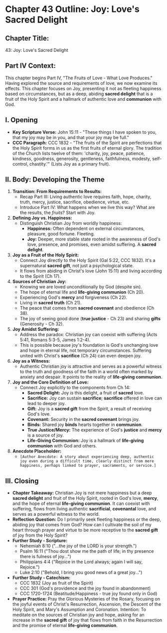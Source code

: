 # Chapter 43 Outline: Joy: Love's Sacred Delight

## Chapter Title:
43: Joy: Love's Sacred Delight

## Part IV Context:
This chapter begins Part IV, "The Fruits of Love - What Love Produces." Having explored the source and requirements of love, we now examine its effects. This chapter focuses on Joy, presenting it not as fleeting happiness based on circumstances, but as a deep, abiding **sacred delight** that is a fruit of the Holy Spirit and a hallmark of authentic love and **communion** with God.

## I. Opening

*   **Key Scripture Verse:** John 15:11 - "These things I have spoken to you, that my joy may be in you, and that your joy may be full."
*   **CCC Paragraph:** CCC 1832 - "The fruits of the Spirit are perfections that the Holy Spirit forms in us as the first fruits of eternal glory. The tradition of the Church lists twelve of them: 'charity, joy, peace, patience, kindness, goodness, generosity, gentleness, faithfulness, modesty, self-control, chastity.'" (Lists Joy as a primary fruit).

## II. Body: Developing the Theme

1.  **Transition: From Requirements to Results:**
    *   Recap Part III: Living authentic love requires faith, hope, charity, truth, mercy, justice, sacrifice, obedience, virtue, etc.
    *   Introduce Part IV: What happens when we live this way? What are the results, the *fruits*? Start with Joy.
2.  **Defining Joy vs. Happiness:**
    *   Distinguish Christian Joy from worldly happiness:
        *   **Happiness:** Often dependent on external circumstances, pleasure, good fortune. Fleeting.
        *   **Joy:** Deeper, more stable state rooted in the awareness of God's love, presence, and promises, even amidst suffering. A **sacred delight**.
3.  **Joy as a Fruit of the Holy Spirit:**
    *   Connect Joy directly to the Holy Spirit (Gal 5:22, CCC 1832). It's a supernatural **sacred gift**, not just a psychological state.
    *   It flows from abiding in Christ's love (John 15:11) and living according to the Spirit (Ch 17).
4.  **Sources of Christian Joy:**
    *   Knowing we are loved unconditionally by God (despite sin).
    *   The hope of eternal life and **life-giving communion** (Ch 20).
    *   Experiencing God's **mercy** and forgiveness (Ch 22).
    *   Living in **sacred truth** (Ch 21).
    *   The peace that comes from **sacred covenant** and obedience (Ch 38).
    *   The joy of seeing good done (**true justice** - Ch 23) and sharing **gifts** (Generosity - Ch 32).
5.  **Joy Amidst Suffering:**
    *   Address the paradox: Christian joy can coexist with suffering (Acts 5:41, Romans 5:3-5, James 1:2-4).
    *   This is possible because joy's foundation is God's unchanging love and hope in eternal life, not temporary circumstances. Suffering united with Christ's **sacrifice** (Ch 24) can even deepen joy.
6.  **Joy as a Witness:**
    *   Authentic Christian joy is attractive and serves as a powerful witness to the truth and goodness of the faith in a world often marked by anxiety and despair. It points to the reality of **life-giving communion**.
7.  **Joy and the Core Definition of Love:**
    *   Connect Joy explicitly to the components from Ch 14:
        *   **Sacred Delight:** Joy *is* this delight, a fruit of **sacred** love.
        *   **Sacrifice:** Joy can sustain **sacrifice**; **sacrifice** offered in love can lead to deeper joy.
        *   **Gift:** Joy is a **sacred gift** from the Spirit, a result of receiving God's love.
        *   **Covenant:** Security in the **sacred covenant** brings joy.
        *   **Binds:** Shared joy **binds** hearts together in **communion**.
        *   **True Justice/Mercy:** The experience of God's **justice** and **mercy** is a source of joy.
        *   **Life-Giving Communion:** Joy is a hallmark of **life-giving communion** with God and others.
8.  **Anecdote Placeholder:**
    *   `[Author Anecdote: A story about experiencing deep, authentic joy even during a difficult time, clearly distinct from mere happiness, perhaps linked to prayer, sacraments, or service.]`

## III. Closing

*   **Chapter Takeaway:** Christian Joy is not mere happiness but a deep **sacred delight** and fruit of the Holy Spirit, rooted in God's love, **mercy**, and the hope of eternal **life-giving communion**. It can coexist with suffering, flows from living authentic **sacrificial**, **covenantal** love, and serves as a powerful witness to the world.
*   **Reflection Question:** Do I primarily seek fleeting happiness or the deep, abiding joy that comes from God? How can I cultivate the soil of my heart through prayer and virtue to be more receptive to the **sacred gift** of joy from the Holy Spirit?
*   **Further Study - Scripture:**
    *   Nehemiah 8:10 ("...the joy of the LORD is your strength.")
    *   Psalm 16:11 ("Thou dost show me the path of life; in thy presence there is fulness of joy...")
    *   Philippians 4:4 ("Rejoice in the Lord always; again I will say, Rejoice.")
    *   Luke 2:10 ("Behold, I bring you good news of a great joy...")
*   **Further Study - Catechism:**
    *   CCC 1832 (Joy as fruit of the Spirit)
    *   CCC 301 (God's providence and the joy found in abandonment)
    *   CCC 1720-1724 (Beatitude/Happiness - true joy found only in God)
*   **Prayer Practice:** Pray the Glorious Mysteries of the Rosary, focusing on the joyful events of Christ's Resurrection, Ascension, the Descent of the Holy Spirit, and Mary's Assumption and Coronation. Intention: To meditate on the sources of Christian joy and hope, asking for an increase in the **sacred gift** of joy that flows from faith in the Resurrection and the promise of eternal **life-giving communion**.
